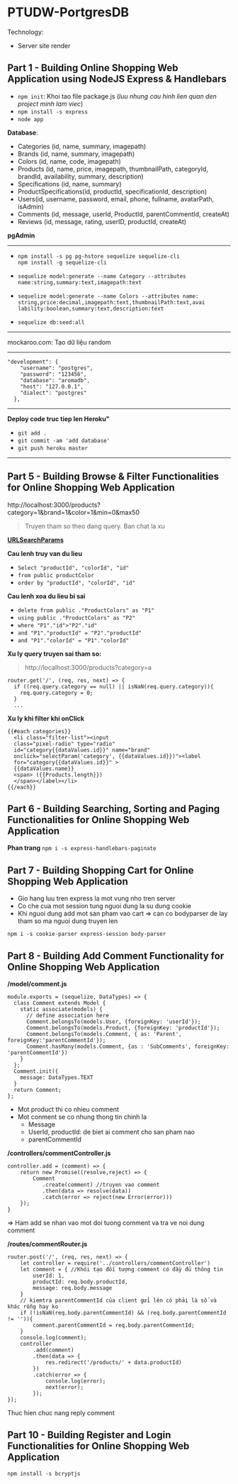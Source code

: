 # PTUDW-PortgresDB
Technology: 
- Server site render
## Part 1 - Building Online Shopping Web Application using NodeJS Express & Handlebars

- `npm init`: Khoi tao file package.js (*luu nhung cau hinh lien quan den project minh lam viec*)
- `npm install -s express`
- `node app`
  

**Database**:

- Categories (id, name, summary, imagepath)
- Brands (id, name, summary, imagepath)
- Colors (id, name, code, imagepath)
- Products (id, name, price, imagepath, thumbnailPath, categoryId, brandId, availability, summary, description)
- Specifications (id, name, summary)
- ProductSpecifications(id, productId, specificationId, description)
- Users(id, username, password, email, phone, fullname, avatarPath, isAdmin)
- Comments (id, message, userId, ProductId, parentCommentId, createAt)
- Reviews (id, message, rating, userID, productId, createAt)

**pgAdmin**

----

 - `npm install -s pg pg-hstore sequelize sequelize-cli` <br>
 `npm install -g sequelize-cli`

 - `sequelize model:generate --name Category --attributes name:string,summary:text,imagepath:text`

 - `sequelize model:generate --name Colors --attributes name: string,price:decimal,imagepath:text,thumbnailPath:text,avai lability:boolean,summary:text,description:text`

 - `sequelize db:seed:all`

----

mockaroo.com: Tạo dữ liệu random

----
```
"development": { 
    "username": "postgres",
    "password": "123456",
    "database": "aromadb",
    "host": "127.0.0.1",
    "dialect": "postgres"
  },
```
----

**Deploy code truc tiep len Heroku"**
- `git add .`
- `git commit -am 'add database'`
- `git push heroku master`

----

## Part 5 - Building Browse & Filter Functionalities for Online Shopping Web Application

http://localhost:3000/products?category=1&brand=1&color=1&min=0&max50

> Truyen tham so theo dang query.
> Ban chat la xu

**[URLSearchParams](https://developer.mozilla.org/en-US/docs/Web/API/URLSearchParams
)**

**Cau lenh truy van du lieu** 
- `Select "productId", "colorId", "id"`
- `from public productColor`
- `order by "productId", "colorId", "id"`

**Cau lenh xoa du lieu bi sai** 
- `delete from public ."ProductColors" as "P1"`
- `using public ."ProductColors" as "P2"`
- `where "P1"."id">"P2"."id"`
- `and "P1"."productId" = "P2"."productId"`
- `and "P1"."colorId" = "P1"."colorId"`

**Xu ly query truyen sai tham so:**
> http://localhost:3000/products?category=a

```
router.get('/', (req, res, next) => {
  if ((req.query.category == null) || isNaN(req.query.category)){
    req.query.category = 0;
  }
  ...
```

**Xu ly khi filter khi onClick**

```
{{#each categories}}
  <li class="filter-list"><input 
  class="pixel-radio" type="radio" 
  id="category{{dataValues.id}}" name="brand" 
  onclick="selectParam('category', {{dataValues.id}})"><label
  for="category{{dataValues.id}}" > 
  {{dataValues.name}}
  <span> ({{Products.length}}) 
  </span></label></li>
{{/each}}
```

## Part 6 - Building Searching, Sorting and Paging Functionalities for Online Shopping Web Application

**Phan trang**
`npm i -s express-handlebars-paginate`


## Part 7 - Building Shopping Cart for Online Shopping Web Application

- Gio hang luu tren express la mot vung nho tren server
- Co che cua mot session tung nguoi dung la su dung cookie
- Khi nguoi dung add mot san pham vao cart => can co bodyparser de lay tham so ma nguoi dung truyen len 
  
`npm i -s cookie-parser express-session body-parser`


## Part 8 - Building Add Comment Functionality for Online Shopping Web Application

**/model/comment.js**
```
module.exports = (sequelize, DataTypes) => {
  class Comment extends Model {
    static associate(models) {
      // define association here
      Comment.belongsTo(models.User, {foreignKey: 'userId'});
      Comment.belongsTo(models.Product, {foreignKey: 'productId'});
      Comment.belongsTo(models.Comment, { as: 'Parent', foreignKey:'parentCommentId'});
      Comment.hasMany(models.Comment, {as : 'SubComments', foreignKey: 'parentCommentId'})
    }
  };
  Comment.init({
    message: DataTypes.TEXT
  }
  return Comment;
};
```
- Mot product thi co nhieu comment
- Mot conment se co nhung thong tin chinh la 
  + Message
  + UserId, productId: de biet ai comment cho san pham nao
  + parentCommentId

**/controllers/commentController.js**
```
controller.add = (comment) => {
    return new Promise((resolve,reject) => {
        Comment
           .create(comment) //truyen vao comment
           .then(data => resolve(data))
           .catch(error => reject(new Error(error)))
    });
}
```
=> Ham add se nhan vao mot doi tuong comment va tra ve noi dung comment

**/routes/commentRouter.js**
```
router.post('/', (req, res, next) => {
    let controller = require('../controllers/commentController')
    let comment = { //Khỏi tạo đối tượng comment có đầy đủ thông tin
        userId: 1,
        productId: req.body.productId,
        message: req.body.message
    }
    // kiemtra parentCommentId của client gửi lên có phải là số và khác rỗng hay ko
    if (!isNaN(req.body.parentCommentId) && (req.body.parentCommentId != '')){ 
        comment.parentCommentId = req.body.parentCommentId;
    }
    console.log(comment);
    controller
        .add(comment)
        .then(data => {
            res.redirect('/products/' + data.productId)
        })
        .catch(error => {
            console.log(error);
            next(error);
        });
});
```
Thuc hien chuc nang reply comment

## Part 10 - Building Register and Login Functionalities for Online Shopping Web Application

```npm install -s bcryptjs```


